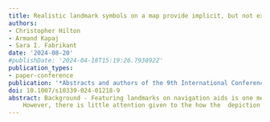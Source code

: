 ```yaml
---
title: Realistic landmark symbols on a map provide implicit, but not explicit, benefits during spatial navigation (Poster)
authors:
- Christopher Hilton
- Armand Kapaj
- Sara I. Fabrikant
date: '2024-08-20'
#publishDate: '2024-04-18T15:19:26.793892Z'
publication_types:
- paper-conference
publication: '*Abstracts and authors of the 9th International Conference on Spatial Cognition: Segmentation and Binding in Spatial Cognition (ICSC 2024). Cognitive Processing*'
doi: 10.1007/s10339-024-01218-9
abstract: Background - Featuring landmarks on navigation aids is one method proposed to improve wayfinding outcomes. 
    However, there is little attention given to the how the  depiction of specific features of landmarks on mobile-maps modulate attention and spatial learning during navigation. Aims - In the present study, we aimed to assess how the provision of realistic landmark symbols on a mobile-map, compared to abstract symbols, affected the processing of relevant information during navigation, and the acquisition of spatial knowledge. Methods - Fortysix participants navigated a route in the real world prescribed via a mobile-map. The map featured 3D landmark symbols in either realistic or abstract formats. We recorded eye-movements and electroencephalography (EEG) throughout and administered postnavigation tests of spatial knowledge. Results - Subjects spent more time attending to the environment during portions of the route that had realistic landmark symbols on the map, although this effect was modulated by self-reported spatial ability. Lower-ability subjects spent more time attending to task-relevant landmarks that had realistic symbols, whereas higher-ability subjects spent more time attending to the whole environment in general. Interestingly, this did not result in improved explicit spatial knowledge for the realistic landmarks. However, examination of EEG fixation-related-potentials revealed an enhanced P200 amplitude for realistically displayed landmarks, signifying improved implicit recognition and perceptual matching of real-world landmarks to their map symbol counterparts. Conclusion - Visualising landmarks as realistic compared to abstract symbols benefits the direction of visual attention towards, and implicit recognition of, important information during navigation. However, this does not result in improved explicit spatial knowledge.
---
```

